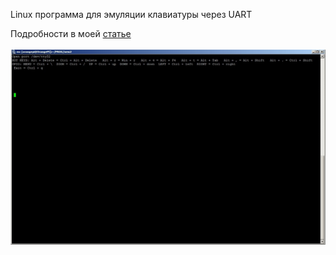 Linux программа для эмуляции клавиатуры через UART  

Подробности в моей [статье](https://habr.com/ru/post/326112)
</br></br>
![screenshot](https://github.com/Mak2k2/Portfolio/blob/master/C%2B%2B%20Remote-HIDKeyboard/a0a98b05b6214dfc85d03ba848432584.jpg)
